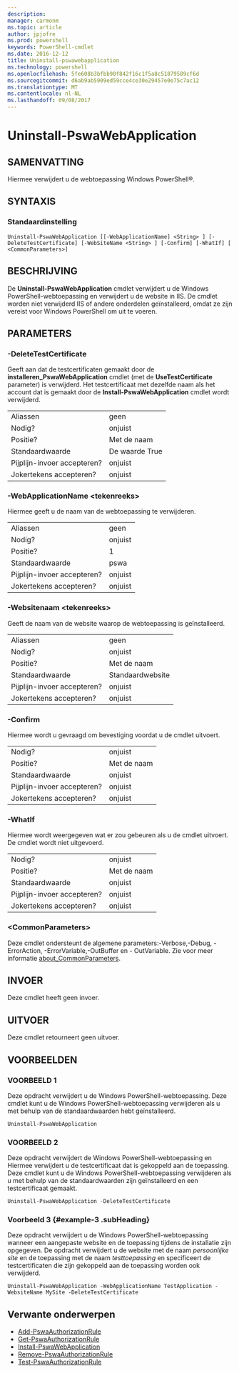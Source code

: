 ```yaml
---
description: 
manager: carmonm
ms.topic: article
author: jpjofre
ms.prod: powershell
keywords: PowerShell-cmdlet
ms.date: 2016-12-12
title: Uninstall-pswawebapplication
ms.technology: powershell
ms.openlocfilehash: 5fe608b3bfbb90f842f16c1f5a8c51879589cf6d
ms.sourcegitcommit: d6ab9ab5909ed59cce4ce30e29457e0e75c7ac12
ms.translationtype: MT
ms.contentlocale: nl-NL
ms.lasthandoff: 09/08/2017
---
```

# <a name="uninstall-pswawebapplication"></a>Uninstall-PswaWebApplication

## <a name="synopsis"></a>SAMENVATTING

Hiermee verwijdert u de webtoepassing Windows PowerShell®.

## <a name="syntax"></a>SYNTAXIS

### <a name="default"></a>Standaardinstelling
```
Uninstall-PswaWebApplication [[-WebApplicationName] <String> ] [-DeleteTestCertificate] [-WebSiteName <String> ] [-Confirm] [-WhatIf] [ <CommonParameters>]
```

## <a name="description"></a>BESCHRIJVING

De **Uninstall-PswaWebApplication** cmdlet verwijdert u de Windows PowerShell-webtoepassing en verwijdert u de website in IIS. De cmdlet worden niet verwijderd IIS of andere onderdelen geïnstalleerd, omdat ze zijn vereist voor Windows PowerShell om uit te voeren.

## <a name="parameters"></a>PARAMETERS

### <a name="-deletetestcertificate"></a>-DeleteTestCertificate

Geeft aan dat de testcertificaten gemaakt door de **installeren\_PswaWebApplication** cmdlet (met de **UseTestCertificate** parameter) is verwijderd.
Het testcertificaat met dezelfde naam als het account dat is gemaakt door de **Install-PswaWebApplication** cmdlet wordt verwijderd.

|||  
|-|-|
| Aliassen                              | geen                                 |
| Nodig?                            | onjuist                                |
| Positie?                            | Met de naam                                |
| Standaardwaarde                        | De waarde True                                 |
| Pijplijn-invoer accepteren?               | onjuist                                |
| Jokertekens accepteren?          | onjuist                                |

### <a name="-webapplicationname-ltstringgt"></a>-WebApplicationName &lt;tekenreeks&gt;

Hiermee geeft u de naam van de webtoepassing te verwijderen.

|||  
|-|-|
| Aliassen                              | geen                                 |
| Nodig?                            | onjuist                                |
| Positie?                            | 1                                    |
| Standaardwaarde                        | pswa                                 |
| Pijplijn-invoer accepteren?               | onjuist                                |
| Jokertekens accepteren?          | onjuist                                |

### <a name="-websitename-ltstringgt"></a>-Websitenaam &lt;tekenreeks&gt;

Geeft de naam van de website waarop de webtoepassing is geïnstalleerd.

|||  
|-|-|
| Aliassen                              | geen                                 |
| Nodig?                            | onjuist                                |
| Positie?                            | Met de naam                                |
| Standaardwaarde                        | Standaardwebsite                     |
| Pijplijn-invoer accepteren?               | onjuist                                |
| Jokertekens accepteren?          | onjuist                                |

### <a name="-confirm"></a>-Confirm

Hiermee wordt u gevraagd om bevestiging voordat u de cmdlet uitvoert.

|||  
|-|-|
| Nodig?                            | onjuist                                |
| Positie?                            | Met de naam                                |
| Standaardwaarde                        | onjuist                                |
| Pijplijn-invoer accepteren?               | onjuist                                |
| Jokertekens accepteren?          | onjuist                                |

### <a name="-whatif"></a>-WhatIf

Hiermee wordt weergegeven wat er zou gebeuren als u de cmdlet uitvoert.
De cmdlet wordt niet uitgevoerd.

|||  
|-|-|
| Nodig?                            | onjuist                                |
| Positie?                            | Met de naam                                |
| Standaardwaarde                        | onjuist                                |
| Pijplijn-invoer accepteren?               | onjuist                                |
| Jokertekens accepteren?          | onjuist                                |

### <a name="ltcommonparametersgt"></a>&lt;CommonParameters&gt;

Deze cmdlet ondersteunt de algemene parameters:-Verbose,-Debug, - ErrorAction, -ErrorVariable,-OutBuffer en - OutVariable.
Zie voor meer informatie [about_CommonParameters](http://go.microsoft.com/fwlink/p/?LinkID=113216).

## <a name="inputs"></a>INVOER

Deze cmdlet heeft geen invoer.

## <a name="outputs"></a>UITVOER

Deze cmdlet retourneert geen uitvoer.

## <a name="examples"></a>VOORBEELDEN

### <a name="example-1"></a>VOORBEELD 1

Deze opdracht verwijdert u de Windows PowerShell-webtoepassing.
Deze cmdlet kunt u de Windows PowerShell-webtoepassing verwijderen als u met behulp van de standaardwaarden hebt geïnstalleerd.

```PowerShell
Uninstall-PswaWebApplication
```

### <a name="example-2"></a>VOORBEELD 2

Deze opdracht verwijdert de Windows PowerShell-webtoepassing en Hiermee verwijdert u de testcertificaat dat is gekoppeld aan de toepassing.
Deze cmdlet kunt u de Windows PowerShell-webtoepassing verwijderen als u met behulp van de standaardwaarden zijn geïnstalleerd en een testcertificaat gemaakt.

```PowerShell
Uninstall-PswaWebApplication -DeleteTestCertificate
```

### <a name="example-3-example-3-subheading"></a>Voorbeeld 3 {#example-3 .subHeading}

Deze opdracht verwijdert u de Windows PowerShell-webtoepassing wanneer een aangepaste website en de toepassing tijdens de installatie zijn opgegeven.
De opdracht verwijdert u de website met de naam *persoonlijke site* en de toepassing met de naam *testtoepassing* en specificeert de testcertificaten die zijn gekoppeld aan de toepassing worden ook verwijderd.

```
Uninstall-PswaWebApplication -WebApplicationName TestApplication -WebsiteName MySite -DeleteTestCertificate
```

## <a name="related-topics"></a>Verwante onderwerpen

- [Add-PswaAuthorizationRule](add-pswaauthorizationrule.md)
- [Get-PswaAuthorizationRule](get-pswaauthorizationrule.md)
- [Install-PswaWebApplication](install-pswawebapplication.md)
- [Remove-PswaAuthorizationRule](remove-pswaauthorizationrule.md)
- [Test-PswaAuthorizationRule](test-pswaauthorizationrule.md)
